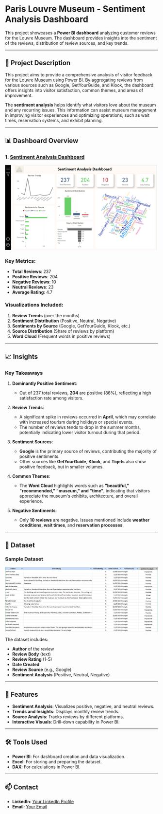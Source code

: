 # Paris Louvre Museum - Sentiment Analysis Dashboard

This project showcases a **Power BI dashboard** analyzing customer reviews for the Louvre Museum. The dashboard provides insights into the sentiment of the reviews, distribution of review sources, and key trends.

---

## 📝 **Project Description**

This project aims to provide a comprehensive analysis of visitor feedback for the Louvre Museum using Power BI. By aggregating reviews from various sources such as Google, GetYourGuide, and Klook, the dashboard offers insights into visitor satisfaction, common themes, and areas of improvement.

The **sentiment analysis** helps identify what visitors love about the museum and any recurring issues. This information can assist museum management in improving visitor experiences and optimizing operations, such as wait times, reservation systems, and exhibit planning.

---

## 📊 **Dashboard Overview**

### 1. [Sentiment Analysis Dashboard](https://github.com/abdoul-gaye/sentiment_analysis_dashboard.git)


![Dashboard Screenshot](sentiment_analysis_preview.png)

### Key Metrics:
- **Total Reviews**: 237
- **Positive Reviews**: 204
- **Negative Reviews**: 10
- **Neutral Reviews**: 23
- **Average Rating**: 4.7

### Visualizations Included:
1. **Review Trends** (over the months)
2. **Sentiment Distribution** (Positive, Neutral, Negative)
3. **Sentiments by Source** (Google, GetYourGuide, Klook, etc.)
4. **Source Distribution** (Share of reviews by platform)
5. **Word Cloud** (Frequent words in positive reviews)

---

## 📈 **Insights**

### Key Takeaways

1. **Dominantly Positive Sentiment**:
   - Out of 237 total reviews, **204** are positive (86%), reflecting a high satisfaction rate among visitors.

2. **Review Trends**:
   - A significant spike in reviews occurred in **April**, which may correlate with increased tourism during holidays or special events.
   - The number of reviews tends to drop in the summer months, potentially indicating lower visitor turnout during that period.

3. **Sentiment Sources**:
   - **Google** is the primary source of reviews, contributing the majority of positive sentiments.
   - Other sources like **GetYourGuide**, **Klook**, and **Tiqets** also show positive feedback, but in smaller volumes.

4. **Common Themes**:
   - The **Word Cloud** highlights words such as **"beautiful," "recommended," "museum," and "time"**, indicating that visitors appreciate the museum's exhibits, architecture, and overall experience.

5. **Negative Sentiments**:
   - Only **10 reviews** are negative. Issues mentioned include **weather conditions, wait times**, and **reservation processes**.

---

## 📂 **Dataset**

### Sample Dataset

![Dataset Screenshot](dataset_screenshot.png)

The dataset includes:
- **Author** of the review
- **Review Body** (text)
- **Review Rating** (1-5)
- **Date Created**
- **Review Source** (e.g., Google)
- **Sentiment Analysis** (Positive, Neutral, Negative)

---

## 🚀 **Features**

- **Sentiment Analysis**: Visualizes positive, negative, and neutral reviews.
- **Trends and Insights**: Displays monthly review trends.
- **Source Analysis**: Tracks reviews by different platforms.
- **Interactive Visuals**: Drill-down capability in Power BI.

---

## 🛠️ **Tools Used**

- **Power BI**: For dashboard creation and data visualization.
- **Excel**: For storing and preparing the dataset.
- **DAX**: For calculations in Power BI.


---

## 📫 **Contact**

- **LinkedIn**: [Your LinkedIn Profile](#)
- **Email**: [Your Email](mailto:youremail@example.com)


